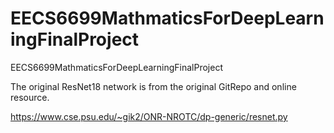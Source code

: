 # EECS6699MathmaticsForDeepLearningFinalProject
EECS6699MathmaticsForDeepLearningFinalProject

The original ResNet18 network is from the original GitRepo and online resource.

https://www.cse.psu.edu/~gik2/ONR-NROTC/dp-generic/resnet.py
